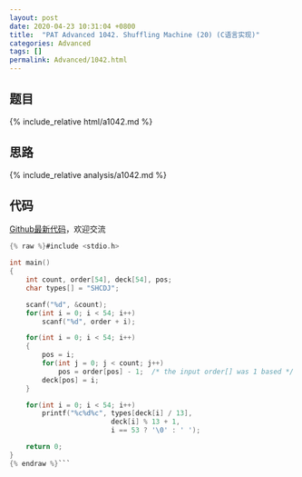 ```yaml
---
layout: post
date: 2020-04-23 10:31:04 +0800
title:  "PAT Advanced 1042. Shuffling Machine (20) (C语言实现)"
categories: Advanced
tags: []
permalink: Advanced/1042.html
---
```


## 题目

{% include_relative html/a1042.md %}

## 思路

{% include_relative analysis/a1042.md %}

## 代码

[Github最新代码](https://github.com/OliverLew/PAT/blob/master/PATAdvanced/1042.c)，欢迎交流

```c
{% raw %}#include <stdio.h>

int main()
{
    int count, order[54], deck[54], pos;
    char types[] = "SHCDJ";

    scanf("%d", &count);
    for(int i = 0; i < 54; i++)
        scanf("%d", order + i);

    for(int i = 0; i < 54; i++)
    {
        pos = i;
        for(int j = 0; j < count; j++)
            pos = order[pos] - 1;  /* the input order[] was 1 based */
        deck[pos] = i;
    }

    for(int i = 0; i < 54; i++)
        printf("%c%d%c", types[deck[i] / 13],
                         deck[i] % 13 + 1,
                         i == 53 ? '\0' : ' ');

    return 0;
}
{% endraw %}```
